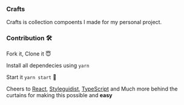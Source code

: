 ### Crafts

Crafts is collection compoents I made for my personal project.

### Contribution 🛠

Fork it, Clone it 😇

Install all dependecies using `yarn`

Start it `yarn start` 🚀

Cheers to [React](https://github.com/facebook/create-react-app), [Styleguidist](https://github.com/styleguidist/react-styleguidist), [TypeScript](https://github.com/microsoft/typescript) and Much more behind the curtains for making this possible and **easy**
